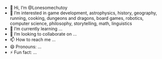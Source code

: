 - 👋 Hi, I’m @Lonesomechutoy
- 👀 I’m interested in game development, astrophysics, history, geography, running, cooking, dungeons and dragons, board games, robotics, computer science, philosophy, storytelling, math, linguistics
- 🌱 I’m currently learning ...
- 💞️ I’m looking to collaborate on ...
- 📫 How to reach me ...
- 😄 Pronouns: ...
- ⚡ Fun fact: ...

<!---
Lonesomechutoy/Lonesomechutoy is a ✨ special ✨ repository because its `README.md` (this file) appears on your GitHub profile.
You can click the Preview link to take a look at your changes.
--->
